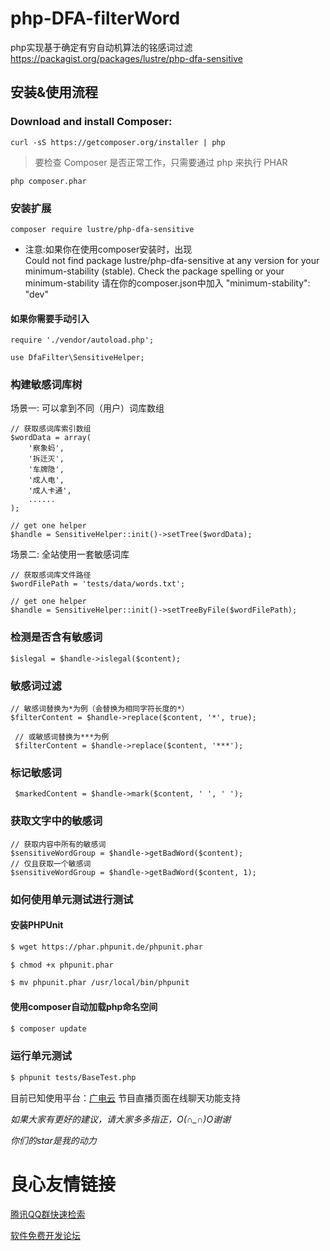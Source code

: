 # php-DFA-filterWord
php实现基于确定有穷自动机算法的铭感词过滤 https://packagist.org/packages/lustre/php-dfa-sensitive

##  安装&使用流程
### Download and install Composer:
    curl -sS https://getcomposer.org/installer | php
> 要检查 Composer 是否正常工作，只需要通过 php 来执行 PHAR
   
    php composer.phar

### 安装扩展 

    composer require lustre/php-dfa-sensitive
   
* 注意:如果你在使用composer安装时，出现                    
  Could not find package lustre/php-dfa-sensitive at any version for your minimum-stability (stable). Check the package spelling or your minimum-stability 请在你的composer.json中加入 "minimum-stability": "dev" 
   
        

   
#### 如果你需要手动引入

    require './vendor/autoload.php';
    
    use DfaFilter\SensitiveHelper;

### 构建敏感词库树
场景一: 可以拿到不同（用户）词库数组

    // 获取感词库索引数组
    $wordData = array(
        '察象蚂',
        '拆迁灭',
        '车牌隐',
        '成人电',
        '成人卡通',
        ......
    );
    
    // get one helper
    $handle = SensitiveHelper::init()->setTree($wordData);

场景二: 全站使用一套敏感词库

    // 获取感词库文件路径
    $wordFilePath = 'tests/data/words.txt';
    
    // get one helper
    $handle = SensitiveHelper::init()->setTreeByFile($wordFilePath);
   
### 检测是否含有敏感词

    $islegal = $handle->islegal($content);
### 敏感词过滤
    
    // 敏感词替换为*为例（会替换为相同字符长度的*）
    $filterContent = $handle->replace($content, '*', true);
    
     // 或敏感词替换为***为例
     $filterContent = $handle->replace($content, '***');
     
 ### 标记敏感词
     $markedContent = $handle->mark($content, ' ', ' ');
    
### 获取文字中的敏感词

    // 获取内容中所有的敏感词
    $sensitiveWordGroup = $handle->getBadWord($content);
    // 仅且获取一个敏感词
    $sensitiveWordGroup = $handle->getBadWord($content, 1);

### 如何使用单元测试进行测试
#### 安装PHPUnit
```bash
$ wget https://phar.phpunit.de/phpunit.phar

$ chmod +x phpunit.phar

$ mv phpunit.phar /usr/local/bin/phpunit
```
#### 使用composer自动加载php命名空间

```bash
$ composer update
```
### 运行单元测试
```bash
$ phpunit tests/BaseTest.php
```

目前已知使用平台：[广电云](http://u.720life.cn/g/dfb79c52bc51246fdbf839f55f49c01d14c9b2bb8b4f595a69b6c00b31b12390)  节目直播页面在线聊天功能支持


*如果大家有更好的建议，请大家多多指正，O(∩_∩)O谢谢*

*你们的star是我的动力*



 # 良心友情链接

[腾讯QQ群快速检索](http://u.720life.cn/s/8cf73f7c)

[软件免费开发论坛](http://u.720life.cn/s/bbb01dc0)